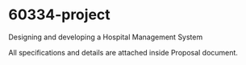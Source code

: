 # 60334-project
Designing and developing a Hospital Management System

All specifications and details are attached inside Proposal document.
